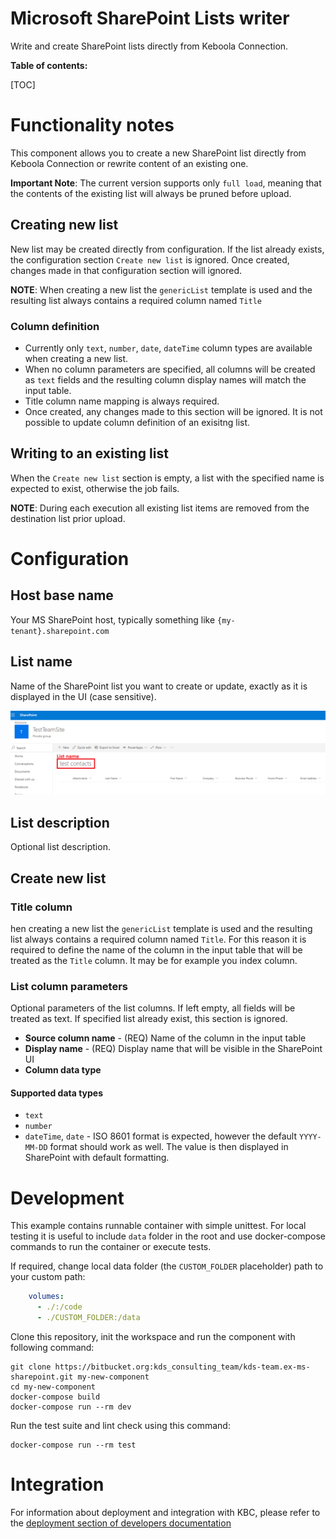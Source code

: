 # Microsoft SharePoint Lists writer

Write and create SharePoint lists directly from Keboola Connection.

**Table of contents:**  
  
[TOC]

# Functionality notes

This component allows you to create a new SharePoint list directly from Keboola Connection or rewrite content of an existing one.

**Important Note**: The current version supports only `full load`, meaning that the contents of the existing list will always 
be pruned before upload.

## Creating new list

New list may be created directly from configuration. If the list already exists, the configuration section `Create new list`
 is ignored. Once created, changes made in that configuration section will ignored.
 
**NOTE**: When creating a new list the `genericList` template is used and the resulting list always contains a required column named `Title`

### Column definition
 
- Currently only `text`, `number`, `date`, `dateTime` column types are available when creating a new list.
- When no column parameters are specified, all columns will be created as `text` fields and the resulting column display names 
will match the input table.
- Title column name mapping is always required.
- Once created, any changes made to this section will be ignored. It is not possible to update column definition of an exisitng list.

## Writing to an existing list

When the `Create new list` section is empty, a list with the specified name is expected to exist, otherwise the job fails.

**NOTE**: During each execution all existing list items are removed from the destination list prior upload.

# Configuration
 
## Host base name

Your MS SharePoint host, typically something like `{my-tenant}.sharepoint.com`

## List name

Name of the SharePoint list you want to create or update, exactly as it is displayed in the UI (case sensitive). 

![List example](docs/imgs/list.png)

## List description

Optional list description.



## Create new list

### Title column

hen creating a new list the `genericList` template is used and the resulting list always contains a required column named `Title`.
For this reason it is required to define the name of the column in the input table that will be treated as the `Title` column. 
It may be for example you index column.

### List column parameters

Optional parameters of the list columns. If left empty, all fields will be treated as text. 
If specified list already exist, this section is ignored.

- **Source column name** - (REQ) Name of the column in the input table
- **Display name** - (REQ) Display name that will be visible in the SharePoint UI
- **Column data type**

#### Supported data types

- `text`
- `number`
- `dateTime`, `date` - ISO 8601 format is expected, however the default `YYYY-MM-DD` format should work as well. 
The value is then displayed in SharePoint with default formatting. 


# Development
 
This example contains runnable container with simple unittest. For local testing it is useful to include `data` folder in the root
and use docker-compose commands to run the container or execute tests. 

If required, change local data folder (the `CUSTOM_FOLDER` placeholder) path to your custom path:
```yaml
    volumes:
      - ./:/code
      - ./CUSTOM_FOLDER:/data
```

Clone this repository, init the workspace and run the component with following command:

```
git clone https://bitbucket.org:kds_consulting_team/kds-team.ex-ms-sharepoint.git my-new-component
cd my-new-component
docker-compose build
docker-compose run --rm dev
```

Run the test suite and lint check using this command:

```
docker-compose run --rm test
```

# Integration

For information about deployment and integration with KBC, please refer to the [deployment section of developers documentation](https://developers.keboola.com/extend/component/deployment/) 